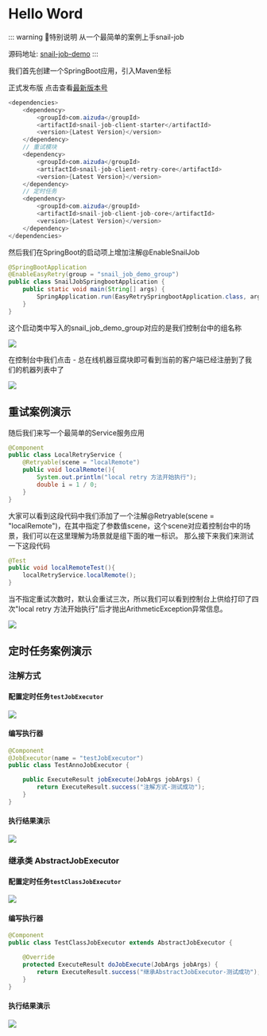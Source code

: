 # Hello Word


::: warning 🌈特别说明
从一个最简单的案例上手snail-job

源码地址: [snail-job-demo](https://gitee.com/opensnail/snail-job-demo)
:::

我们首先创建一个SpringBoot应用，引入Maven坐标

正式发布版 点击查看[最新版本号](https://central.sonatype.com/artifact/com.aizuda/snail-job-client-starter)
```java
<dependencies>
    <dependency>
        <groupId>com.aizuda</groupId>
        <artifactId>snail-job-client-starter</artifactId>
        <version>{Latest Version}</version>
    </dependency>
    // 重试模块
    <dependency>
        <groupId>com.aizuda</groupId>
        <artifactId>snail-job-client-retry-core</artifactId>
        <version>{Latest Version}</version>
    </dependency>
    // 定时任务
    <dependency>
        <groupId>com.aizuda</groupId>
        <artifactId>snail-job-client-job-core</artifactId>
        <version>{Latest Version}</version>
    </dependency>
</dependencies>
```

然后我们在SpringBoot的启动项上增加注解@EnableSnailJob

```java
@SpringBootApplication
@EnableEasyRetry(group = "snail_job_demo_group")
public class SnailJobSpringbootApplication {
    public static void main(String[] args) {
        SpringApplication.run(EasyRetrySpringbootApplication.class, args);
    }
}
```

这个启动类中写入的snail_job_demo_group对应的是我们控制台中的组名称

<img src="/img/建立控制台上的组.png">

在控制台中我们点击 - 总在线机器豆腐块即可看到当前的客户端已经注册到了我们的机器列表中了

<img src="/img/查看机器列表.png" class="no-zoom" style="zoom: 100%;">

## 重试案例演示
随后我们来写一个最简单的Service服务应用

```java
@Component
public class LocalRetryService {
    @Retryable(scene = "localRemote")
    public void localRemote(){
        System.out.println("local retry 方法开始执行");
        double i = 1 / 0;
    }
}
```

大家可以看到这段代码中我们添加了一个注解@Retryable(scene = "localRemote")，在其中指定了参数值scene，这个scene对应着控制台中的场景，我们可以在这里理解为场景就是组下面的唯一标识。
那么接下来我们来测试一下这段代码

```java
@Test
public void localRemoteTest(){
    localRetryService.localRemote();
}
```

当不指定重试次数时，默认会重试三次，所以我们可以看到控制台上供给打印了四次"local retry 方法开始执行"后才抛出ArithmeticException异常信息。

<img src="/img/SnailJob启动案例.png" class="no-zoom" style="zoom: 100%;">

## 定时任务案例演示
### 注解方式
#### 配置定时任务`testJobExecutor`

<img src="/img/定时任务配置-注解.png" class="no-zoom" style="zoom: 100%;">

#### 编写执行器

```java
@Component
@JobExecutor(name = "testJobExecutor")
public class TestAnnoJobExecutor {

    public ExecuteResult jobExecute(JobArgs jobArgs) {
        return ExecuteResult.success("注解方式-测试成功");
    }
}
```

#### 执行结果演示
<img src="/img/执行结果.png" class="no-zoom" style="zoom: 100%;">


### 继承类 AbstractJobExecutor
#### 配置定时任务`testClassJobExecutor`

<img src="/img/定时任务配置-继承类.png" class="no-zoom" style="zoom: 100%;">

#### 编写执行器

```java
@Component
public class TestClassJobExecutor extends AbstractJobExecutor {

    @Override
    protected ExecuteResult doJobExecute(JobArgs jobArgs) {
        return ExecuteResult.success("继承AbstractJobExecutor-测试成功");
    }
}
```

#### 执行结果演示
<img src="/img/执行结果-继承类.png" class="no-zoom" style="zoom: 100%;">
